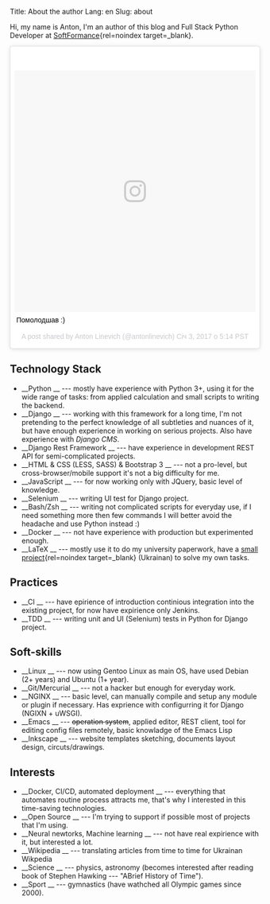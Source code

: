 Title: About the author
Lang: en
Slug: about

Hi, my name is Anton, I'm an author of this blog and Full Stack Python Developer
at [SoftFormance](https://softformance.com){rel=noindex target=_blank}.

<div class="text-center"> <blockquote class="instagram-media" data-instgrm-captioned
data-instgrm-version="7" style=" background:#FFF; border:0; border-radius:3px; box-shadow:0 0 1px 0
rgba(0,0,0,0.5),0 1px 10px 0 rgba(0,0,0,0.15); margin: 1px; max-width:658px; padding:0;
width:99.375%; width:-webkit-calc(100% - 2px); width:calc(100% - 2px);"><div style="padding:8px;">
<div style=" background:#F8F8F8; line-height:0; margin-top:40px; padding:50.0% 0; text-align:center;
width:100%;"> <div style="
background:url(data:image/png;base64,iVBORw0KGgoAAAANSUhEUgAAACwAAAAsCAMAAAApWqozAAAABGdBTUEAALGPC/xhBQAAAAFzUkdCAK7OHOkAAAAMUExURczMzPf399fX1+bm5mzY9AMAAADiSURBVDjLvZXbEsMgCES5/P8/t9FuRVCRmU73JWlzosgSIIZURCjo/ad+EQJJB4Hv8BFt+IDpQoCx1wjOSBFhh2XssxEIYn3ulI/6MNReE07UIWJEv8UEOWDS88LY97kqyTliJKKtuYBbruAyVh5wOHiXmpi5we58Ek028czwyuQdLKPG1Bkb4NnM+VeAnfHqn1k4+GPT6uGQcvu2h2OVuIf/gWUFyy8OWEpdyZSa3aVCqpVoVvzZZ2VTnn2wU8qzVjDDetO90GSy9mVLqtgYSy231MxrY6I2gGqjrTY0L8fxCxfCBbhWrsYYAAAAAElFTkSuQmCC);
display:block; height:44px; margin:0 auto -44px; position:relative; top:-22px;
width:44px;"></div></div> <p style=" margin:8px 0 0 0; padding:0 4px;"> <a
href="https://www.instagram.com/p/BOzbNfTl3BH/" style=" color:#000; font-family:Arial,sans-serif;
font-size:14px; font-style:normal; font-weight:normal; line-height:17px; text-decoration:none;
word-wrap:break-word;" target="_blank">Помолодшав :)</a></p> <p style=" color:#c9c8cd;
font-family:Arial,sans-serif; font-size:14px; line-height:17px; margin-bottom:0; margin-top:8px;
overflow:hidden; padding:8px 0 7px; text-align:center; text-overflow:ellipsis;
white-space:nowrap;">A post shared by Anton Linevich (@antonlinevich) <time style="
font-family:Arial,sans-serif; font-size:14px; line-height:17px;"
datetime="2017-01-03T13:14:48+00:00">Січ 3, 2017 о 5:14 PST</time></p></div></blockquote> <script
async defer src="//platform.instagram.com/en_US/embeds.js"></script></div>

## Technology Stack

- __Python __ --- mostly have experience with Python 3+, using it for the wide range of tasks: from
  applied calculation and small scripts to writing the backend.
- __Django __ --- working with this framework for a long time, I'm not pretending to the perfect
  knowledge of all subtleties and nuances of it, but have enough experience in working on serious
  projects. Also have experience with _Django CMS_.
- __Django Rest Framework __ --- have experience in development REST API for semi-complicated
  projects.
- __HTML & CSS (LESS, SASS) & Bootstrap 3 __ --- not a pro-level, but cross-browser/mobile support
  it's not a big difficulty for me.
- __JavaScript __ --- for now working only with JQuery, basic level of knowledge.
- __Selenium __ --- writing UI test for Django project.
- __Bash/Zsh __ --- writing not complicated scripts for everyday use, if I need something more then
  few commands I will better avoid the headache and use Python instead :)
- __Docker __ --- not have experience with production but experimented enough.
- __LaTeX __ --- mostly use it to do my university paperwork, have
  a [small project](https://github.com/linevich/eskd-u){rel=noindex target=_blank} (Ukrainan) to
  solve my own tasks.

## Practices

- __CI __ --- have epirience of introduction continious integration into the existing project, for
  now have expirience only Jenkins.
- __TDD __ --- writing unit and UI (Selenium) tests in Python for Django project.

## Soft-skills

- __Linux __ --- now using Gentoo Linux as main OS, have used Debian (2+ years) and Ubuntu (1+
  year).
- __Git/Mercurial __ --- not a hacker but enough for everyday work.
- __NGINX __ --- basic level, can manually compile and setup any module or plugin if necessary. Has
  exprience with configurring it for Django (NGIXN + uWSGI).
- __Emacs __ --- <s>operation system</s>, applied editor, REST client, tool for editing config files
  remotely, basic knowladge of the Emacs Lisp
- __Inkscape __ --- website templates sketching, documents layout design, circuts/drawings.


## Interests

- __Docker, CI/CD, automated deployment __ --- everything that automates routine process attracts
  me, that's why I interested in this time-saving technologies.
- __Open Source __ --- I'm trying to support if possible most of projects that I'm using.
- __Neural newtorks, Machine learning __ --- not have real expirience with it, but interested a lot.
- __Wikipedia __ --- translating articles from time to time for Ukrainan Wikpedia
- __Science __ --- physics, astronomy (becomes interested after reading book of Stephen Hawking ---
  "ABrief History of Time").
- __Sport __ --- gymnastics (have wathched all Olympic games since 2000).
